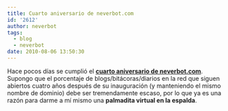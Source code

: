 ```yaml
---
title: Cuarto aniversario de neverbot.com
id: '2612'
author: neverbot
tags:
  - blog
  - neverbot
date: 2010-08-06 13:50:30
---
```


Hace pocos días se cumplió el [**cuarto aniversario de neverbot.com**](/hello-world/). Supongo que el porcentaje de blogs/bitácoras/diarios en la red que siguen abiertos cuatro años después de su inauguración (y manteniendo el mismo nombre de dominio) debe ser tremendamente escaso, por lo que ya es una razón para darme a mí mismo una **palmadita virtual en la espalda**.
